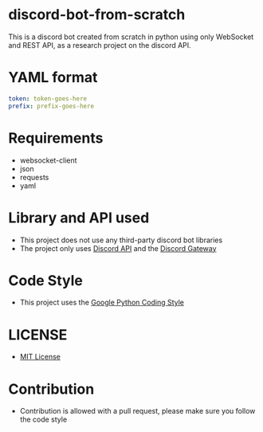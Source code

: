 # discord-bot-from-scratch
This is a discord bot created from scratch in python using only WebSocket and REST API, as a research project on the discord API.

# YAML format
```yaml
token: token-goes-here
prefix: prefix-goes-here
```

# Requirements
- websocket-client
- json
- requests
- yaml

# Library and API used
- This project does not use any third-party discord bot libraries
- The project only uses [Discord API](https://discord.com/developers/docs/intro) and the [Discord Gateway](https://discord.com/developers/docs/topics/gateway)

# Code Style
- This project uses the [Google Python Coding Style](https://google.github.io/styleguide/pyguide.html)

# LICENSE
- [MIT License](https://github.com/maxxie114/discord-bot-from-scratch/blob/main/LICENSE)

# Contribution
- Contribution is allowed with a pull request, please make sure you follow the code style
